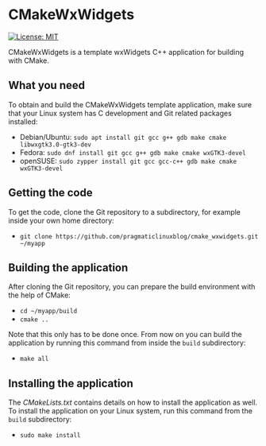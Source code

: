 # CMakeWxWidgets
[![License: MIT](https://img.shields.io/badge/License-MIT-yellow.svg)](https://opensource.org/licenses/MIT)

CMakeWxWidgets is a template wxWidgets C++ application for building with CMake.

## What you need

To obtain and build the CMakeWxWidgets template application, make sure that your Linux system has C development and Git related packages installed:

* Debian/Ubuntu: `sudo apt install git gcc g++ gdb make cmake libwxgtk3.0-gtk3-dev`
* Fedora: `sudo dnf install git gcc g++ gdb make cmake wxGTK3-devel`
* openSUSE: `sudo zypper install git gcc gcc-c++ gdb make cmake wxGTK3-devel`

## Getting the code

To get the code, clone the Git repository to a subdirectory, for example inside your own home directory:

* `git clone https://github.com/pragmaticlinuxblog/cmake_wxwidgets.git ~/myapp`

## Building the application

After cloning the Git repository, you can prepare the build environment with the help of CMake:

* `cd ~/myapp/build`
* `cmake ..`

Note that this only has to be done once. From now on you can build the application by running this command from inside the `build` subdirectory:

* `make all`

## Installing the application

The *CMakeLists.txt* contains details on how to install the application as well. To install the application on your Linux system, run this command from the `build` subdirectory:

* `sudo make install`

